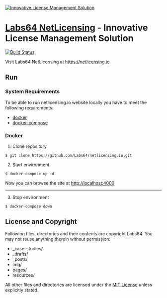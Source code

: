 <a href="https://netlicensing.io"><img src="https://netlicensing.io/img/netlicensing-stage-twitter.jpg" alt="Innovative License Management Solution"></a>

# [Labs64 NetLicensing](https://netlicensing.io) - Innovative License Management Solution

[![Build Status](https://travis-ci.org/Labs64/netlicensing.io.svg?branch=gh-pages)](https://travis-ci.org/Labs64/netlicensing.io)

Visit Labs64 NetLicensing at https://netlicensing.io

## Run

### System Requirements
To be able to run netlicensing.io website locally you have to meet the following requirements:
* [docker](https://www.docker.com)
* [docker-compose](https://docs.docker.com/compose/)

### Docker

1. Clone repository
```
$ git clone https://github.com/Labs64/netlicensing.io.git
```

2. Start environment
```
$ docker-compose up -d
```

Now you can browse the site at [http://localhost:4000](http://localhost:4000)

---

3. Stop environment
```
$ docker-compose down
```

## License and Copyright

Following files, directories and their contents are copyright Labs64. You may not reuse anything therein without permission:

* _case-studies/
* _drafts/
* _posts/
* img/
* pages/
* resources/

All other files and directories are licensed under the [MIT License](http://www.opensource.org/licenses/mit-license.php) unless explicitly stated.

